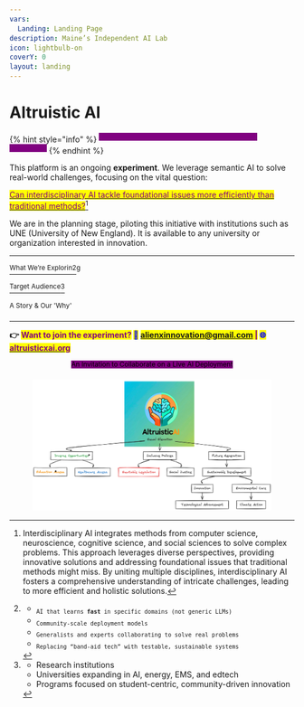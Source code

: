 ```yaml
---
vars:
  Landing: Landing Page
description: Maine’s Independent AI Lab
icon: lightbulb-on
coverY: 0
layout: landing
---
```


# Altruistic AI

{% hint style="info" %}
<sup><mark style="color:purple;background-color:purple;">Use underlined text for annotations providing extra information.<mark style="color:purple;background-color:purple;"></sup>
{% endhint %}

This platform is an ongoing **experiment**. We leverage semantic AI to solve real-world challenges, focusing on the vital question:

[<mark style="color:purple;">Can interdisciplinary AI tackle foundational issues more efficiently than traditional methods?</mark>](#user-content-fn-1)[^1]

We are in the planning stage, piloting this initiative with institutions such as UNE (University of New England). It is available to any university or organization interested in innovation.

***

[<sup>What We’re Explorin</sup>](#user-content-fn-2)[^2]<sup>g</sup>

[<sup>Target Audience</sup>](#user-content-fn-3)[^3]

<sup>A Story & Our 'Why'</sup>

***

**👉&#x20;**<mark style="color:purple;">**Want to join the experiment?**</mark>**&#x20;**<mark style="color:blue;">**📩**</mark>**&#x20;**<mark style="color:purple;">**alienxinnovation@gmail.com |**</mark>**&#x20;**<mark style="color:blue;">**🌐**</mark> [<mark style="color:purple;">**altruisticxai.org**</mark>](https://www.altruisticxai.org/)

<p align="center"><sup><mark style="background-color:purple;">An Invitation to Collaborate on a Live AI Deployment</mark></sup></p>

<div data-full-width="false"><figure><img src=".gitbook/assets/image.png" alt=""><figcaption></figcaption></figure></div>

[^1]: Interdisciplinary AI integrates methods from computer science, neuroscience, cognitive science, and social sciences to solve complex problems. This approach leverages diverse perspectives, providing innovative solutions and addressing foundational issues that traditional methods might miss. By uniting multiple disciplines, interdisciplinary AI fosters a comprehensive understanding of intricate challenges, leading to more efficient and holistic solutions.

[^2]: * <sub>`AI that learns`</sub><sub>` `</sub><sub>**`fast`**</sub><sub>` `</sub><sub>`in specific domains (not generic LLMs)`</sub>

    - <sub>`Community-scale deployment models`</sub>

    * <sub>`Generalists and experts collaborating to solve real problems`</sub>

    - <sub>`Replacing “band-aid tech” with testable, sustainable systems`</sub>

[^3]: * Research institutions

    - Universities expanding in AI, energy, EMS, and edtech

    * Programs focused on student-centric, community-driven innovation
